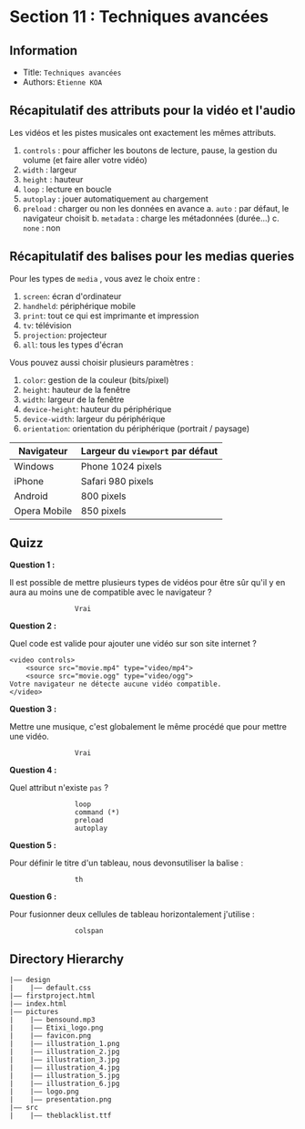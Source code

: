 Section 11 : Techniques avancées
===

## Information
- Title: `Techniques avancées`
- Authors:  `Etienne KOA`


## Récapitulatif des attributs pour la vidéo et l'audio
Les vidéos et les pistes musicales ont exactement les mêmes attributs.

1. `controls`  : pour afficher les boutons de lecture, pause, la gestion du volume (et faire aller votre vidéo)
2. `width`  : largeur
3. `height`  : hauteur
4. `loop`  : lecture en boucle
5. `autoplay`  : jouer automatiquement au chargement
6. `preload`  : charger ou non les données en avance
    a. `auto`  : par défaut, le navigateur choisit
    b. `metadata`  : charge les métadonnées (durée...)
    c. `none`  : non

## Récapitulatif des balises pour les medias queries

Pour les types de `media` , vous avez le choix entre :

1. `screen`: écran d'ordinateur
2. `handheld`: périphérique mobile
3. `print`: tout ce qui est imprimante et impression
4. `tv`: télévision
5. `projection`: projecteur
6. `all`: tous les types d'écran


Vous pouvez aussi choisir plusieurs paramètres :

1. `color`: gestion de la couleur (bits/pixel)
2. `height`: hauteur de la fenêtre
3. `width`: largeur de la fenêtre
4. `device-height`: hauteur du périphérique
5. `device-width`: largeur du périphérique
6. `orientation`: orientation du périphérique (portrait / paysage)


|Navigateur| Largeur du `viewport` par défaut|
|----------|---------------------------------|
|Windows| Phone 1024 pixels|
|iPhone| Safari 980 pixels|
|Android| 800 pixels|
|Opera Mobile| 850 pixels|

## Quizz

**Question 1 :**

Il est possible de mettre plusieurs types de vidéos pour être sûr qu'il y en aura au moins une de compatible avec le navigateur ?

```
                Vrai
```

**Question 2 :**

Quel code est valide pour ajouter une vidéo sur son site internet ?

```
<video controls>
    <source src="movie.mp4" type="video/mp4">
    <source src="movie.ogg" type="video/ogg">
Votre navigateur ne détecte aucune vidéo compatible.
</video>
```

**Question 3 :**

Mettre une musique, c'est globalement le même procédé que pour mettre une vidéo.

```
                Vrai
```

**Question 4 :**

Quel attribut n'existe `pas` ?

```
                loop
                command (*)
                preload
                autoplay
```


**Question 5 :**

Pour définir le titre d'un tableau, nous devonsutiliser la balise :

```
                th
```

**Question 6 :**

Pour fusionner deux cellules de tableau horizontalement j'utilise :

```
                colspan
```


## Directory Hierarchy

```
|—— design
|    |—— default.css
|—— firstproject.html
|—— index.html
|—— pictures
|    |—— bensound.mp3
|    |—— Etixi_logo.png
|    |—— favicon.png
|    |—— illustration_1.png
|    |—— illustration_2.jpg
|    |—— illustration_3.jpg
|    |—— illustration_4.jpg
|    |—— illustration_5.jpg
|    |—— illustration_6.jpg
|    |—— logo.png
|    |—— presentation.png
|—— src
|    |—— theblacklist.ttf
```
